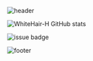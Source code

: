 ![header](https://capsule-render.vercel.app/api?type=waving&color=2E97D7&fontColor=FFFFFF&height=300&section=header&text=Jinwoo%20Ha&fontSize=90)



![WhiteHair-H GitHub stats](https://github-readme-stats.vercel.app/api?username=anuraghazra&theme=kacho_ga&show_icons=true)


![issue badge](https://img.shields.io/static/v1?label=<HTML>&message=<MESSAGE>&color=<blue>)



![footer](https://capsule-render.vercel.app/api?section=footer&color=7AB53F)
